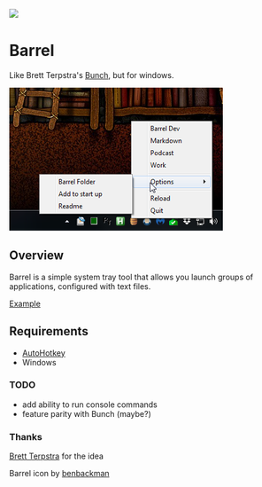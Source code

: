 ![](https://raw.githubusercontent.com/phantomdiorama/barrel/master/barrel.ico)

# Barrel
Like Brett Terpstra's [Bunch](https://brettterpstra.com/projects/bunch/), but for windows.

![](https://raw.githubusercontent.com/phantomdiorama/barrel/master/screenshot.png)

## Overview
Barrel is a simple system tray tool that allows you launch groups of applications, configured with text files.

[Example]()

## Requirements
* [AutoHotkey](https://www.autohotkey.com/)
* Windows


### TODO
* add ability to run console commands
* feature parity with Bunch (maybe?)

### Thanks
[Brett Terpstra](https://brettterpstra.com/) for the idea

Barrel icon by [benbackman](http://benbackman.deviantart.com/)